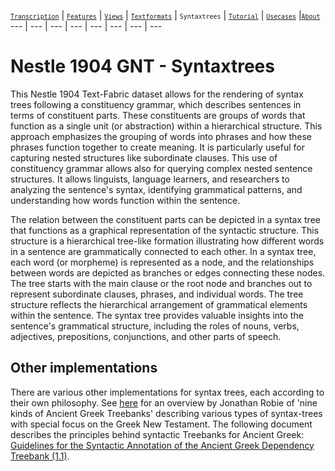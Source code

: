 <a name="start"></a>
[<small>`Transcription`</small>](transcription.md#start) | [<small>`Features`</small>](features.md#start) | [<small>`Views`</small>](views.md#start) | [<small>`Textformats`</small>](textformats.md#start) | <small>`Syntaxtrees`</small> | [<small>`Tutorial`</small>](../tutorial/README.md#start) | [<small>`Usecases`</small>](usecases/README.md#start) |[<small>`About`</small>](about.md#start)
---  | --- | --- | --- | --- | --- | --- | ---

# Nestle 1904 GNT - Syntaxtrees

This Nestle 1904 Text-Fabric dataset allows for the rendering of syntax trees following a constituency grammar, which describes sentences in terms of constituent parts. These constituents are groups of words that function as a single unit (or abstraction) within a hierarchical structure. This approach emphasizes the grouping of words into phrases and how these phrases function together to create meaning. It is particularly useful for capturing nested structures like subordinate clauses. This use of constituency grammar allows also for querying complex nested sentence structures. It allows linguists, language learners, and researchers to analyzing the sentence's syntax, identifying grammatical patterns, and understanding how words function within the sentence.

The relation between the constituent parts can be depicted in a syntax tree that functions as a graphical representation of the syntactic structure. This structure is a hierarchical tree-like formation illustrating how different words in a sentence are grammatically connected to each other. In a syntax tree, each word (or morpheme) is represented as a node, and the relationships between words are depicted as branches or edges connecting these nodes. The tree starts with the main clause or the root node and branches out to represent subordinate clauses, phrases, and individual words. The tree structure reflects the hierarchical arrangement of grammatical elements within the sentence. The syntax tree provides valuable insights into the sentence's grammatical structure, including the roles of nouns, verbs, adjectives, prepositions, conjunctions, and other parts of speech. 

## Other implementations 

There are various other implementations for syntax trees, each according to their own philosophy. See [here](https://jonathanrobie.biblicalhumanities.org/blog/2017/12/20/treebanks-for-ancient-greek/) for an overview by Jonathan Robie of 'nine kinds of Ancient Greek Treebanks' describing various types of syntax-trees with special focus on the Greek New Testament. The following document describes the principles behind syntactic Treebanks for Ancient Greek: [Guidelines for the Syntactic Annotation of the
Ancient Greek Dependency Treebank (1.1)](https://vgorman.com/wp-content/uploads/2021/07/guidelines-for-Greek-2008.pdf).

